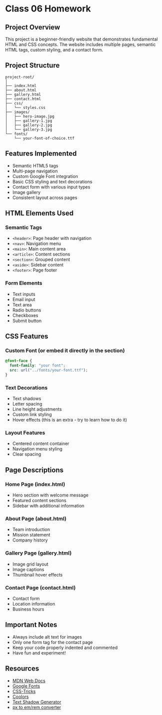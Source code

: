 # Class 06 Homework

## Project Overview

This project is a beginner-friendly website that demonstrates fundamental HTML and CSS concepts. The website includes multiple pages, semantic HTML tags, custom styling, and a contact form.

## Project Structure

```
project-root/
│
├── index.html
├── about.html
├── gallery.html
├── contact.html
├── css/
│   └── styles.css
├── images/
│   ├── hero-image.jpg
│   ├── gallery-1.jpg
│   ├── gallery-2.jpg
│   └── gallery-3.jpg
└── fonts/
    └── your-font-of-choice.ttf
```

## Features Implemented

- Semantic HTML5 tags
- Multi-page navigation
- Custom Google Font integration
- Basic CSS styling and text decorations
- Contact form with various input types
- Image gallery
- Consistent layout across pages

## HTML Elements Used

### Semantic Tags

- `<header>`: Page header with navigation
- `<nav>`: Navigation menu
- `<main>`: Main content area
- `<article>`: Content sections
- `<section>`: Grouped content
- `<aside>`: Sidebar content
- `<footer>`: Page footer

### Form Elements

- Text inputs
- Email input
- Text area
- Radio buttons
- Checkboxes
- Submit button

## CSS Features

### Custom Font (or embed it directly in the <head>section</head>)

```css
@font-face {
  font-family: "your font";
  src: url("../fonts/your-font.ttf");
}
```

### Text Decorations

- Text shadows
- Letter spacing
- Line height adjustments
- Custom link styling
- Hover effects (this is an extra - try to learn how to do it)

### Layout Features

- Centered content container
- Navigation menu styling
- Clear spacing

## Page Descriptions

### Home Page (index.html)

- Hero section with welcome message
- Featured content sections
- Sidebar with additional information

### About Page (about.html)

- Team introduction
- Mission statement
- Company history

### Gallery Page (gallery.html)

- Image grid layout
- Image captions
- Thumbnail hover effects

### Contact Page (contact.html)

- Contact form
- Location information
- Business hours

## Important Notes

- Always include alt text for images
- Only one form tag for the contact page
- Keep your code properly indented and commented
- Have fun and experiment!

## Resources

- [MDN Web Docs](https://developer.mozilla.org/)
- [Google Fonts](https://fonts.google.com/)
- [CSS-Tricks](https://css-tricks.com/)
- [Coolors](https://coolors.co/)
- [Text Shadow Generator](https://cssgenerator.org/text-shadow-css-generator.html)
- [px to em/rem converter](https://www.w3schools.com/tags/ref_pxtoemconversion.asp)
